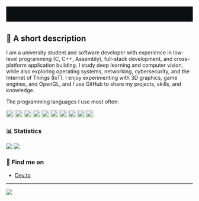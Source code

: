 <p align="center">
  <img src="https://github.com/77AXEL/77AXEL/blob/main/aboutme.gif" alt="About me">
</p>

## 📜 A short description 

I am a university student and software developer with experience in low-level programming (C, C++, Assembly), full-stack development, and cross-platform application building. I study deep learning and computer vision, while also exploring operating systems, networking, cybersecurity, and the Internet of Things (IoT). I enjoy experimenting with 3D graphics, game engines, and OpenGL, and I use GitHub to share my projects, skills, and knowledge.

The programming languages I use most often: 

<img src="https://cdn.jsdelivr.net/gh/devicons/devicon/icons/python/python-original.svg" width="20" height="20"/>  <img src="https://cdn.jsdelivr.net/gh/devicons/devicon/icons/cplusplus/cplusplus-original.svg" width="20" height="20"/>  <img src="https://cdn.jsdelivr.net/gh/devicons/devicon/icons/csharp/csharp-original.svg" width="20" height="20"/>  <img src="https://cdn.jsdelivr.net/gh/devicons/devicon/icons/c/c-original.svg" width="20" height="20"/> <img src="https://cdn.jsdelivr.net/gh/devicons/devicon/icons/javascript/javascript-original.svg" width="20" height="20"/>  <img src="https://cdn.jsdelivr.net/gh/devicons/devicon/icons/kotlin/kotlin-original.svg" width="20" height="20"/>  <img src="https://cdn.jsdelivr.net/gh/devicons/devicon/icons/react/react-original.svg" width="20" height="20"/>  <img src="https://cdn.jsdelivr.net/gh/devicons/devicon/icons/java/java-original.svg" width="20" height="20"/>  <img src="https://cdn.jsdelivr.net/gh/devicons/devicon/icons/html5/html5-original.svg" width="20" height="20"/>  <img src="https://cdn.jsdelivr.net/gh/devicons/devicon/icons/css3/css3-original.svg" width="20" height="20"/>

### 📊 Statistics
![](https://github-readme-stats.vercel.app/api/top-langs/?username=77AXEL&theme=transparent&hide_border=true&include_all_commits=true&count_private=true&layout=compact)
![](https://github-contributor-stats.vercel.app/api?username=77AXEL&limit=5&theme=transparent&hide_border=true&combine_all_yearly_contributions=true)

### 🔗 Find me on
- [Dev.to](https://dev.to/7axel)
---
[![](https://visitcount.itsvg.in/api?id=77AXEL&label=Profile%20Views&icon=0&pretty=true)](https://visitcount.itsvg.in)






